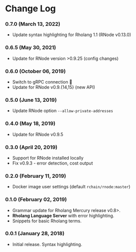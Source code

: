 # Change Log

### 0.7.0 (March 13, 2022)
- Update syntax highlighting for Rholang 1.1 (RNode v0.13.0)

### 0.6.5 (May 30, 2021)
- Update for RNode version >0.9.25 (config changes)

### 0.6.0 (October 06, 2019)
- Switch to gRPC connection :rocket:
- Update for RNode v0.9.{14,15} (new API)

### 0.5.0 (June 13, 2019)
- Update RNode option `--allow-private-addresses`

### 0.4.0 (May 18, 2019)
- Update for RNode v0.9.5

### 0.3.0 (April 20, 2019)
- Support for RNode installed locally
- Fix v0.9.3 - error detection, cost output

### 0.2.0 (February 11, 2019)
- Docker image user settings (default `rchain/rnode:master`)

### 0.1.0 (February 02, 2019)
- Grammar update for Rholang Mercury release v0.8>.
- **Rholang Language Server** with error highlighting.
- Snippets for basic Rholang terms.

### 0.0.1 (January 28, 2018)
- Initial release. Syntax highlighting.
